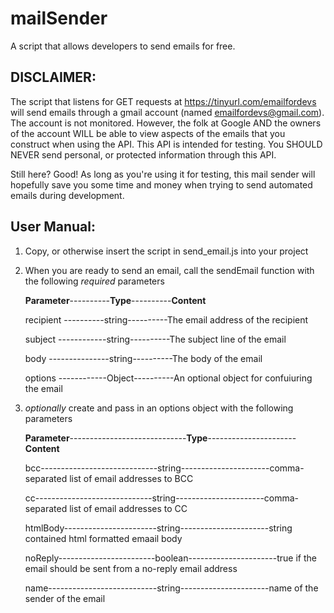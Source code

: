 # mailSender
A script that allows developers to send emails for free.

 ## DISCLAIMER:
 The script that listens for GET requests at https://tinyurl.com/emailfordevs will send emails through a gmail account (named    emailfordevs@gmail.com). The account is not monitored. However, the folk at Google AND the owners of the account WILL be able to view aspects of the emails that you construct when using the API. This API is intended for testing. You SHOULD NEVER send personal, or protected information through this API.

Still here? Good! As long as you're using it for testing, this mail sender will hopefully save you some time and money when trying to send automated emails during development.

## User Manual:
1. Copy, or otherwise insert the script in send_email.js into your project
2. When you are ready to send an email, call the sendEmail function with the following *required* parameters

    **Parameter**----------**Type**----------**Content**
    
      recipient ----------string----------The email address of the recipient
      
      subject ------------string----------The subject line of the email
      
      body ---------------string----------The body of the email
      
      options ------------Object----------An optional object for confuiuring the email
      
  3. *optionally* create and pass in an options object with the following parameters
  
      **Parameter**-----------------------------**Type**----------------------**Content**
      
      bcc-----------------------------string----------------------comma-separated list of email addresses to BCC
      
      cc-----------------------------string----------------------comma-separated list of email addresses to CC
      
      htmlBody-----------------------string----------------------string contained html formatted emaail body
      
      noReply------------------------boolean----------------------true if the email should be sent from a no-reply email address
      
      name---------------------------string----------------------name of the sender of the email
